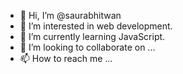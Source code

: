 - 👋 Hi, I’m @saurabhitwan
- 👀 I’m interested in web development.
- 🌱 I’m currently learning JavaScript.
- 💞️ I’m looking to collaborate on ...
- 📫 How to reach me ...

<!---
saurabhitwan/saurabhitwan is a ✨ special ✨ repository because its `README.md` (this file) appears on your GitHub profile.
You can click the Preview link to take a look at your changes.
--->
